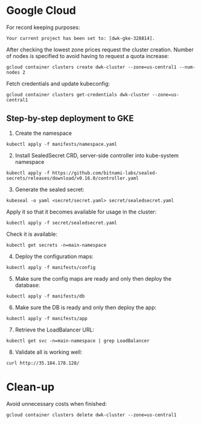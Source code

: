 # Google Cloud
For record keeping purposes:
```
Your current project has been set to: [dwk-gke-328814].
```
After checking the lowest zone prices request the cluster creation. Number of nodes is specified to avoid having to request a quota increase:
```
gcloud container clusters create dwk-cluster --zone=us-central1 --num-nodes 2
```
Fetch credentials and update kubeconfig:
```
gcloud container clusters get-credentials dwk-cluster --zone=us-central1
```
## Step-by-step deployment to GKE
1. Create the namespace
```
kubectl apply -f manifests/namespace.yaml
```
2. Install SealedSecret CRD, server-side controller into kube-system namespace
```
kubectl apply -f https://github.com/bitnami-labs/sealed-secrets/releases/download/v0.16.0/controller.yaml
```
3. Generate the sealed secret:
```
kubeseal -o yaml <secret/secret.yaml> secret/sealedsecret.yaml
```
Apply it so that it becomes available for usage in the cluster:
```
kubectl apply -f secret/sealedsecret.yaml
```
Check it is available:
```
kubectl get secrets -n=main-namespace
```
4. Deploy the configuration maps:
```
kubectl apply -f manifests/config
```
5. Make sure the config maps are ready and only then deploy the database:
```
kubectl apply -f manifests/db
```
6. Make sure the DB is ready and only then deploy the app:
```
kubectl apply -f manifests/app
```
7. Retrieve the LoadBalancer URL:
```
kubectl get svc -n=main-namespace | grep LoadBalancer
```
8. Validate all is working well:
```
curl http://35.184.178.128/
```
# Clean-up
Avoid unnecessary costs when finished:
```
gcloud container clusters delete dwk-cluster --zone=us-central1
```
